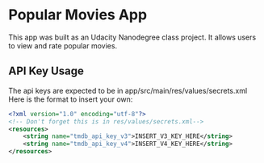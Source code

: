 # Popular Movies App
This app was built as an Udacity Nanodegree class project. It allows
users to view and rate popular movies.

## API Key Usage
The api keys are expected to be in app/src/main/res/values/secrets.xml
Here is the format to insert your own:
```xml
<?xml version="1.0" encoding="utf-8"?>
<!-- Don't forget this is in res/values/secrets.xml-->
<resources>
    <string name="tmdb_api_key_v3">INSERT_V3_KEY_HERE</string>
    <string name="tmdb_api_key_v4">INSERT_V4_KEY_HERE</string>
</resources>
```

